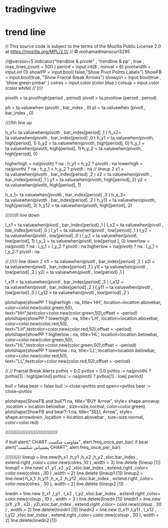 # tradingviwe
# trend line
// This source code is subject to the terms of the Mozilla Public License 2.0 at https://mozilla.org/MPL/2.0/
// © mohamadmansouri3295

//@version=5
indicator("trendline & pivote" , 'trendline & pp' , true ,  max_lines_count = 500 )
period =  input.int(8 , minval = 6)
pivotwidth = input.int (1)
showPP = input.bool( false,"Show Pivot Points Labels")
ShowFB = input.bool(true, "Show Fractal Break Arrows")
showpin = input.bool(true , 'show green pinbar' )
colres = input.color (color.blue )
colsup = input.color (color.white)
// ////

pivoth = ta.pivothigh(period , period)
pivotl = ta.pivotlow (period , period)

ph = ta.valuewhen (pivoth , bar_index , 0)
pl = ta.valuewhen (pivotl , bar_index , 0)


////hh line up

h_x1= ta.valuewhen(pivoth , bar_index[period] ,1 )
h_x2= ta.valuewhen(pivoth , bar_index[period] ,0 )
h_y1 = ta.valuewhen(pivoth, high[period], 1)
h_y2 = ta.valuewhen(pivoth, high[period], 0)
h_y_1 = ta.valuewhen(pivoth, high[period], 1)
h_y_2 = ta.valuewhen(pivoth, high[period], 0)

higherhigh = na(pivoth) ? na : h_y1 <  h_y2 ? pivoth : na
lowerhigh = na(pivoth) ? na : h_y_1 >  h_y_2 ? pivoth : na
//   lineup 2
x1 = ta.valuewhen(pivoth , bar_index[period] ,2 )
x2 = ta.valuewhen(pivoth , bar_index[period] ,1 )
y1 = ta.valuewhen(pivoth, high[period], 2)
y2 = ta.valuewhen(pivoth, high[period], 1)

h_x_1= ta.valuewhen(pivoth , bar_index[period] ,3 )
h_x_2= ta.valuewhen(pivoth , bar_index[period] ,2 )
h_y11 = ta.valuewhen(pivoth, high[period], 3)
h_y12 = ta.valuewhen(pivoth, high[period], 2)

///////ll line down 

l_x1 = ta.valuewhen(pivotl , bar_index[period] ,1 )
l_x2 = ta.valuewhen(pivotl , bar_index[period] ,0 ) 
l_y1 = ta.valuewhen(pivotl , low[period] ,1 )
l_y2 = ta.valuewhen(pivotl , low[period] ,0 )
l_y_1 = ta.valuewhen(pivotl, low[period], 1)
l_y_2 = ta.valuewhen(pivotl, low[period ], 0)
lowerlow = na(pivotl) ? na : l_y_1 > l_y_2 ? pivotl : na
higherlow = na(pivotl) ? na : l_y_1 < l_y_2 ? pivotl : na

// ///// line down 2
x1l = ta.valuewhen(pivotl , bar_index[period] ,2 )
x2l = ta.valuewhen(pivotl , bar_index[period] ,1 ) 
y1l = ta.valuewhen(pivotl , low[period] ,2 )
y2l = ta.valuewhen(pivotl , low[period] ,1 )

l_x11 = ta.valuewhen(pivotl , bar_index[period] ,3 )
l_x12 = ta.valuewhen(pivotl , bar_index[period] ,2 ) 
l_y11 = ta.valuewhen(pivotl , low[period] ,3 )
l_y12 = ta.valuewhen(pivotl , low[period] ,2 )

plotshape(showPP ? higherhigh  : na, title='HH',  location=location.abovebar, color=color.new(color.green,50), text="HH",textcolor=color.new(color.green,50),offset = -period)
plotshape(showPP ? lowerhigh  : na, title='LH',  location=location.abovebar, color=color.new(color.red,50), text="LH",textcolor=color.new(color.red,50),offset = -period)
plotshape(showPP ? higherlow  : na, title='HL',  location=location.belowbar, color=color.new(color.green,50), text="HL",textcolor=color.new(color.green,50),offset = -period)
plotshape(showPP ? lowerlow  : na, title='LL', location=location.belowbar, color=color.new(color.red,50), text="LL",textcolor=color.new(color.red,50),offset = -period)

// //  Fractal Break Alerts
pvthis = 0.0
pvtlos = 0.0
pvthis := na(pivoth) ? pvthis[1] : high[period]
pvtlos := na(pivotl) ? pvtlos[1] : low[ period]

bull = false
bear = false
bull  := close>pvthis and open<=pvthis 
bear := close<pvtlos and open>=pvtlos 


plotshape(ShowFB and bull?1:na, title="BUY Arrow", style= shape.arrowup ,location = location.belowbar , size=size.normal, color=color.green)
plotshape(ShowFB and bear?-1:na, title="SELL Arrow", style= shape.arrowdown ,location = location.abovebar  , size=size.normal, color=color.red)


/////////////////////////////////

if bull
    alert(" CHART مقاومت شکست", alert.freq_once_per_bar)
if bear
    alert("پشتیبانی شکست CHART", alert.freq_once_per_bar)    

   
    
 //////////
lineup = line.new(h_x1 ,h_y1 ,h_x2 ,h_y2 ,xloc.bar_index , extend.right ,color= color.new(colres ,10 ) ,width = 3)
line.delete (lineup [1])
lineup1 = line.new( x1 ,y1 ,x2 ,y2 ,xloc.bar_index , extend.right ,color= color.new(colres , 30 ) ,width = 2)
line.delete (lineup1 [1])
lineup2 = line.new( h_x_1 ,h_y11 ,h_x_2 ,h_y12 ,xloc.bar_index , extend.right ,color= color.new(colres , 30 ), width = 2)
line.delete (lineup2 [1])

linedn = line.new (l_x1 ,l_y1 , l_x2 , l_y2 ,xloc.bar_index , extend.right ,color= color.new(colsup , 10 ) , width = 3 )
line.delete(linedn [1])
linedn1 = line.new (x1l ,y1l , x2l , y2l,xloc.bar_index , extend.right ,color= color.new(colsup , 30 ) , width = 2)
line.delete(linedn1 [1])
linedn2 = line.new (l_x11 ,l_y11 , l_x12 , l_y12 ,xloc.bar_index , extend.right ,color= color.new(colsup , 30 ), width = 2)
line.delete(linedn2 [1])







